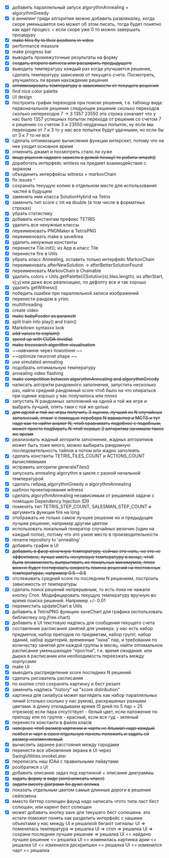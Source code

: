 - [x] добавить параллельный запуск algorythmAnnealing + algorythmGreedy
- [x] в аннилинг гриди алгоритме можно добавить развлекалку, когда скоре уменьшается оно может об этом писать, тогда будет понятно как идет процесс + если скоре уже 0 то можно завершать процедуру
- [x] ~~make tiles fly to their positions in video~~
- [x] performance measure
- [x] make progress bar
- [x] выводить промежуточные результаты на форму
- [x] ~~создать второго витнеса или расширить предыдущего~~
- [x] выводить температуру каждый раз когда улучшается решение, сделать температуру зависимой от текущего счета. Посмотреть, улучшилось ли время нахождения решения
- [x] ~~оптимизировать температуру в зависимости от текущего решения~~
- [x] find nice color palette
- [x] UI design
- [x] построить график переходов при поиске решения, т.е. таблицу вида:
первоначальное решение        следующее решение       сколько переходов      сколько непереходов
7  -> 3      1357       23550   эта строка означает что у нас было 1357 успешных попыток перехода от решения со счетом 7 к решению со счетом 3 и 23550 неудачных попыток, ну если мы переходим от 7 к 3 то у нас все попытки будут удачными, но если бы от 3 к 7 то не все
- [x] сделать оптимизацию вычисления функции интерсект, потому что на нее уходит основное время
- [x] отменить джамп и посмотреть стало ли хуже
- [x] ~~якщо рішення надовго зависло в деякій позиції то робити smash()~~
- [x] доработать интерфейс wintess на предмет взаимодействия с экраном
- [x] объединить интерфейсы witness + markovChain 
- [x] fix issues ^
- [x] сохранить текущую копию в отдельном месте для использования частей в будущем
- [x] заменить имя класса SolutionHybrid на Tetris
- [x] заменить тип score с int на double (в том числе в форматных строках)
- [x] убрать статистику
- [X] добавить константам префикс TETRIS
- [X] удалить все ненужные классы
- [X] переименовать PNGMaker в TetrisPNG
- [x] переименовать make в saveArea
- [x] удалить ненужные константы
- [x] перенести Tile.init(); из App в класс Tile
- [x] перенести fire в Utils
- [x] убрать класс Annealing, оставить только интерфейс MarkovChain
- [x] переименовать afterNewSolution -> afterBetterSolutionFound
- [x] переименовать MarkovChain в Chainable
- [x] удалить colors = Utils.getPalette(((Solution)s).tiles.length); из afterStart, vj;yj или даже всю реализацию, по дефолту все и так хорошо
- [x] удалить getWitness()
- [x] победить ошибки при параллельной записи изображений
- [x] перенести рандом в утілс
- [x] multithreading
- [x] create video
- [x] ~~make babyFeeder as parametr~~
- [x] split train into play() and train()
- [x] Markdown syntaxxx look 
- [x] ~~add values to explain()~~
- [x] ~~speed up with CUDA (nvidia)~~
- [x] ~~make treesearch algorithm visualisation~~
- [x] ~~навчання через покоління ~~
- [x] ~~optimize neuronet shape ~~
- [x] use simulated annealing
- [x] подобрать оптимальную температуру
- [x] annealing video flashing
- [X] ~~make competition between algorythmAnnealing and algorythmGreedy~~
- [x] написать алгоритм рандомного заполнения, запустить несколько раз, найти средний рандомный score чтоб было на что опираться при оценке хорошо у нас получилось или плохо
- [x] запустить N рандомных заполнений на одной и той же игре и выбрать лучший, опять таки с той же целью
- [x] ~~для одной и той же игры получить 3 оценки, лучший из N случайных заполнений, отжиг с помощью перебора N вариантов и MCTS и тут надо как то найти аналог N, чтоб сравнивать подобное с подобным, может просто подбирать N чтоб первые 2 алгоритма занимали такое же время~~
- [x] реализовать жадный алгоритм заполнения, жадных алгоритмов может быть тоже много, можно выбирать рандомную последовательность тайлов а потом или жадно заполнять
- [x] сделать константы TETRIS_TILES_COUNT и ACTIONS_COUNT вычисляемыми
- [x] исправить алгоритм generateTiles()
- [x] запускать annealing algorythm в цикле с разной начальной температурой
- [x] сделать гибрид algorythmGreedy и algorythmAnnealing
- [x] шаблон проектирования witness
- [x] сделать algorythmAnnealing независимым от решаемой задачи с помощью Dependency Injection (DI)
- [x] поменять тип TETRIS_STEP_COUNT, SALESMAN_STEP_COUNT и аргумента функции fire на long
- [x] отображать не только самое лучшее решение но и предыдущее лучшее решение, например другим цветом
- [x] использовать локальный генератор случайных величин (один на каждый поток), потому что это узкое место в производительности
- [x] rename repository to 'annealing'
- [x] добавить график в UI
- [x] ~~добавить в фаер конечную температуру, сейчас это ноль, но это не эффективно, лучше иметь ненулевую температуру в конце, чтоб была возможность выпрыгивать из локальных минимумов, плюс можно будет тестировать скорость поиска решений на постоянных температурах, например 0.5 - 0.5~~
- [x] отслеживать средний score по последним N решениям, построить зависимость от температуры
- [x] сделать поиск решений непрерывным, то есть пока не нажали кнопку Стоп. Модифицировать текущую температуру вручную во время поиска решений. Например +/- 0.01
- [x] переместить updateChart в Utils
- [x] добавить в TetrisPNG функцию saveChart для графика (использовать библиотеку org.jfree.chart)
- [x] добавить в UI текстовую надпись для сообщения текущего счета
- [x] составление расписания занятий для универа. у нас есть набор предметов, набор преподов по предметам, набор групп, набор зданий, набор аудиторий, временные "окна" пар, и требования по количеству занятий для каждой группы в месяц. найти оптимальное расписание уменьшающее "простои", т.е. время ожидания. или дырка в расписании или необходимость переезжать между корпусами
- [x] make UI
- [x] выводить распределение score последних N решений
- [x] сделать рисователь расписания
- [x] по кнопке стоп сохранять картинку и бест резалт
- [x] заменить надпись "history" на "score distribution"
- [x] картинка для силабуса может выглядеть как набор параллельных линий (столько сколько у нас румов), раскрашеных разными цветами. в длину откладываем время (5 дней по 5 пар = 25 отрезков) если пара отсутствует - белый цвет, если наложение по преподу или по группе - красный, если все гуд - зеленый
- [x] перенести константи в файли класів
- [x] ~~наверное чтоб размер картинки и чарта не блымал надо каждый лейбел и чарт в свою отдельную панель положить и задать ей размер неизменяемый~~
- [x] вычислить заранее расстояния между городами
- [x] перенести все обновления экрана в UI через SwingUtilities.invokeLater
- [x] переписать наш ЮАй с правильными лэйаутами
- [x] розібратися з UI
- [x] добавить описание задач под картинкой + описание диаграммы
- [x] ~~задать форму в виде json(написать класс)~~
- [x] ~~задати висоту діаграми бо дуже велика~~
- [x] показать отдельным цветом самые длинные дороги в решении сейлсмена
- [x] вместо беттер солющен фаунд надо написать чтото типа ласт бест солюшен, или карент бест солющен
- [x] может добавить кнопку save для текушего бест солюшена. это кстати поможет понять как разделить интерфейс с нашими объектами у нас между UI и решалкой бегают сигналы:
    UI => поменялась температура => решалка
    UI => стоп => решалка
    UI => сохрани последнее лучшее решение => решалка
    UI <= найдено лучшее решение <= решалка
    UI <= изменилась картинка арии <= решалка
    UI <= изменился дескрипшен <= решалка
    UI <= изменился чарт <= решалка
